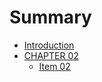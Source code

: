 # Summary

* [Introduction](README.md)
* [CHAPTER 02](chapter-02.md)
  * [Item 02](chapter-02/item-02.md)


